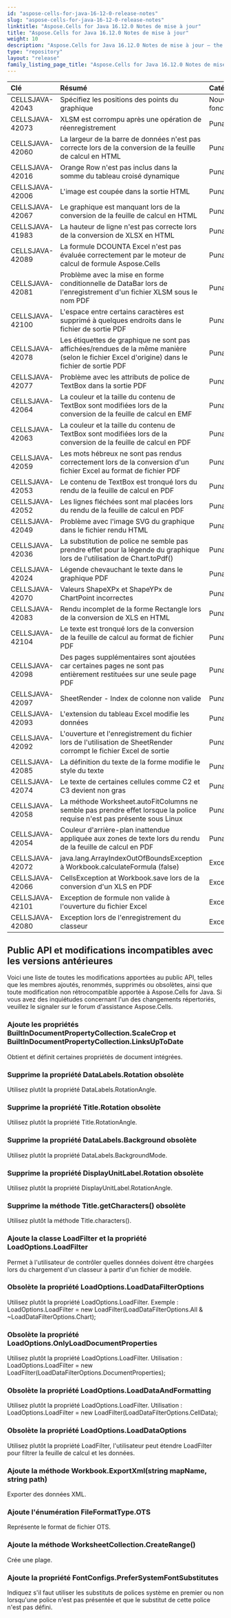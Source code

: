 ```yaml
---
id: "aspose-cells-for-java-16-12-0-release-notes"
slug: "aspose-cells-for-java-16-12-0-release-notes"
linktitle: "Aspose.Cells for Java 16.12.0 Notes de mise à jour"
title: "Aspose.Cells for Java 16.12.0 Notes de mise à jour"
weight: 10
description: "Aspose.Cells for Java 16.12.0 Notes de mise à jour – the latest updates and fixes."
type: "repository"
layout: "release"
family_listing_page_title: "Aspose.Cells for Java 16.12.0 Notes de mise à jour"
---
```

|**Clé** |**Résumé** |**Catégorie** |
|:- |:- |:- |
|CELLSJAVA-42043 | Spécifiez les positions des points du graphique| Nouvelle fonctionnalité|
|CELLSJAVA-42073 | XLSM est corrompu après une opération de réenregistrement| Punaise|
|CELLSJAVA-42060 | La largeur de la barre de données n'est pas correcte lors de la conversion de la feuille de calcul en HTML| Punaise|
|CELLSJAVA-42016 | Orange Row n'est pas inclus dans la somme du tableau croisé dynamique| Punaise|
|CELLSJAVA-42006 | L'image est coupée dans la sortie HTML| Punaise|
|CELLSJAVA-42067 | Le graphique est manquant lors de la conversion de la feuille de calcul en HTML| Punaise|
|CELLSJAVA-41983 | La hauteur de ligne n'est pas correcte lors de la conversion de XLSX en HTML| Punaise|
|CELLSJAVA-42089 | La formule DCOUNTA Excel n'est pas évaluée correctement par le moteur de calcul de formule Aspose.Cells| Punaise|
|CELLSJAVA-42081 | Problème avec la mise en forme conditionnelle de DataBar lors de l'enregistrement d'un fichier XLSM sous le nom PDF| Punaise|
|CELLSJAVA-42100 |L'espace entre certains caractères est supprimé à quelques endroits dans le fichier de sortie PDF| Punaise|
|CELLSJAVA-42078 | Les étiquettes de graphique ne sont pas affichées/rendues de la même manière (selon le fichier Excel d'origine) dans le fichier de sortie PDF| Punaise|
|CELLSJAVA-42077 | Problème avec les attributs de police de TextBox dans la sortie PDF| Punaise|
|CELLSJAVA-42064 | La couleur et la taille du contenu de TextBox sont modifiées lors de la conversion de la feuille de calcul en EMF| Punaise|
|CELLSJAVA-42063 | La couleur et la taille du contenu de TextBox sont modifiées lors de la conversion de la feuille de calcul en PDF| Punaise|
|CELLSJAVA-42059 | Les mots hébreux ne sont pas rendus correctement lors de la conversion d'un fichier Excel au format de fichier PDF| Punaise|
|CELLSJAVA-42053 | Le contenu de TextBox est tronqué lors du rendu de la feuille de calcul en PDF| Punaise|
|CELLSJAVA-42052 | Les lignes fléchées sont mal placées lors du rendu de la feuille de calcul en PDF| Punaise|
|CELLSJAVA-42049 | Problème avec l'image SVG du graphique dans le fichier rendu HTML| Punaise|
|CELLSJAVA-42036 | La substitution de police ne semble pas prendre effet pour la légende du graphique lors de l'utilisation de Chart.toPdf()| Punaise|
|CELLSJAVA-42024 | Légende chevauchant le texte dans le graphique PDF| Punaise|
|CELLSJAVA-42070 |Valeurs ShapeXPx et ShapeYPx de ChartPoint incorrectes| Punaise|
|CELLSJAVA-42083 | Rendu incomplet de la forme Rectangle lors de la conversion de XLS en HTML| Punaise|
|CELLSJAVA-42104 | Le texte est tronqué lors de la conversion de la feuille de calcul au format de fichier PDF| Punaise|
|CELLSJAVA-42098 | Des pages supplémentaires sont ajoutées car certaines pages ne sont pas entièrement restituées sur une seule page PDF| Punaise|
|CELLSJAVA-42097 | SheetRender - Index de colonne non valide| Punaise|
|CELLSJAVA-42093 | L'extension du tableau Excel modifie les données| Punaise|
|CELLSJAVA-42092 | L'ouverture et l'enregistrement du fichier lors de l'utilisation de SheetRender corrompt le fichier Excel de sortie| Punaise|
|CELLSJAVA-42085 | La définition du texte de la forme modifie le style du texte| Punaise|
|CELLSJAVA-42074 | Le texte de certaines cellules comme C2 et C3 devient non gras| Punaise|
|CELLSJAVA-42058 | La méthode Worksheet.autoFitColumns ne semble pas prendre effet lorsque la police requise n'est pas présente sous Linux| Punaise|
|CELLSJAVA-42054 | Couleur d'arrière-plan inattendue appliquée aux zones de texte lors du rendu de la feuille de calcul en PDF| Punaise|
|CELLSJAVA-42072 | java.lang.ArrayIndexOutOfBoundsException à Workbook.calculateFormula (false)| Exception|
|CELLSJAVA-42066 | CellsException at Workbook.save lors de la conversion d'un XLS en PDF| Exception|
|CELLSJAVA-42101 |Exception de formule non valide à l'ouverture du fichier Excel| Exception|
|CELLSJAVA-42080 | Exception lors de l'enregistrement du classeur| Exception|
## **Public API et modifications incompatibles avec les versions antérieures**
Voici une liste de toutes les modifications apportées au public API, telles que les membres ajoutés, renommés, supprimés ou obsolètes, ainsi que toute modification non rétrocompatible apportée à Aspose.Cells for Java. Si vous avez des inquiétudes concernant l'un des changements répertoriés, veuillez le signaler sur le forum d'assistance Aspose.Cells.
### **Ajoute les propriétés BuiltInDocumentPropertyCollection.ScaleCrop et BuiltInDocumentPropertyCollection.LinksUpToDate**
Obtient et définit certaines propriétés de document intégrées.
### **Supprime la propriété DataLabels.Rotation obsolète**
Utilisez plutôt la propriété DataLabels.RotationAngle.
### **Supprime la propriété Title.Rotation obsolète**
Utilisez plutôt la propriété Title.RotationAngle.
### **Supprime la propriété DataLabels.Background obsolète**
Utilisez plutôt la propriété DataLabels.BackgroundMode.
### **Supprime la propriété DisplayUnitLabel.Rotation obsolète**
Utilisez plutôt la propriété DisplayUnitLabel.RotationAngle.
### **Supprime la méthode Title.getCharacters() obsolète**
Utilisez plutôt la méthode Title.characters().
### **Ajoute la classe LoadFilter et la propriété LoadOptions.LoadFilter**
Permet à l'utilisateur de contrôler quelles données doivent être chargées lors du chargement d'un classeur à partir d'un fichier de modèle.
### **Obsolète la propriété LoadOptions.LoadDataFilterOptions**
Utilisez plutôt la propriété LoadOptions.LoadFilter. Exemple : LoadOptions.LoadFilter = new LoadFilter(LoadDataFilterOptions.All & ~LoadDataFilterOptions.Chart);
### **Obsolète la propriété LoadOptions.OnlyLoadDocumentProperties**
Utilisez plutôt la propriété LoadOptions.LoadFilter. Utilisation : LoadOptions.LoadFilter = new LoadFilter(LoadDataFilterOptions.DocumentProperties);
### **Obsolète la propriété LoadOptions.LoadDataAndFormatting**
Utilisez plutôt la propriété LoadOptions.LoadFilter. Utilisation : LoadOptions.LoadFilter = new LoadFilter(LoadDataFilterOptions.CellData);
### **Obsolète la propriété LoadOptions.LoadDataOptions**
Utilisez plutôt la propriété LoadFilter, l'utilisateur peut étendre LoadFilter pour filtrer la feuille de calcul et les données.
### **Ajoute la méthode Workbook.ExportXml(string mapName, string path)**
Exporter des données XML.
### **Ajoute l'énumération FileFormatType.OTS**
Représente le format de fichier OTS.
### **Ajoute la méthode WorksheetCollection.CreateRange()**
Crée une plage.
### **Ajoute la propriété FontConfigs.PreferSystemFontSubstitutes**
Indiquez s'il faut utiliser les substituts de polices système en premier ou non lorsqu'une police n'est pas présentée et que le substitut de cette police n'est pas défini.
